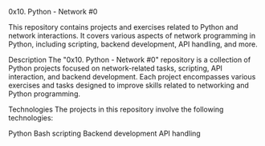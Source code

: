 0x10. Python - Network #0

This repository contains projects and exercises related to Python and network interactions. It covers various aspects of network programming in Python, including scripting, backend development, API handling, and more.

Description
The "0x10. Python - Network #0" repository is a collection of Python projects focused on network-related tasks, scripting, API interaction, and backend development. Each project encompasses various exercises and tasks designed to improve skills related to networking and Python programming.


Technologies
The projects in this repository involve the following technologies:

Python
Bash scripting
Backend development
API handling
